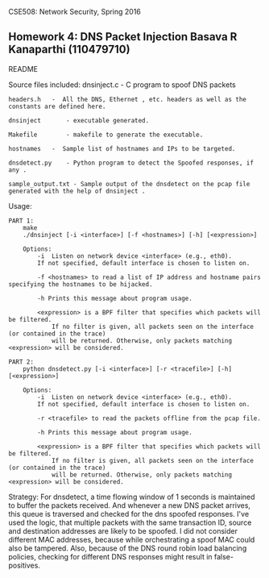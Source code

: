 CSE508: Network Security, Spring 2016

Homework 4: DNS Packet Injection
Basava R Kanaparthi (110479710)
----------------------------------------------------------------------------------------------------------------------------------------
README 

Source files included: 
	dnsinject.c  	-  C program to spoof DNS packets 
	
	headers.h  	-  All the DNS, Ethernet , etc. headers as well as the constants are defined here.
		
	dnsinject 	  	- executable generated.

	Makefile	  	- makefile to generate the executable.
	
	hostnames	-  Sample list of hostnames and IPs to be targeted.

	dnsdetect.py	- Python program to detect the Spoofed responses, if any .	
	
	sample_output.txt - Sample output of the dnsdetect on the pcap file generated with the help of dnsinject .

Usage:
	
	PART 1:
		make 
		./dnsinject [-i <interface>] [-f <hostnames>] [-h] [<expression>]
		
		Options:
			-i  Listen on network device <interface> (e.g., eth0).
			If not specified, default interface is chosen to listen on.
 
			-f <hostnames> to read a list of IP address and hostname pairs specifying the hostnames to be hijacked. 	

			-h Prints this message about program usage.

			<expression> is a BPF filter that specifies which packets will be filtered. 
			 	If no filter is given, all packets seen on the interface (or contained in the trace)
				will be returned. Otherwise, only packets matching <expression> will be considered.
	
	PART 2:
		python dnsdetect.py [-i <interface>] [-r <tracefile>] [-h] [<expression>]
		
		Options:
			-i  Listen on network device <interface> (e.g., eth0).
			If not specified, default interface is chosen to listen on.
 
			-r <tracefile> to read the packets offline from the pcap file.	

			-h Prints this message about program usage.

			<expression> is a BPF filter that specifies which packets will be filtered. 
			 	If no filter is given, all packets seen on the interface (or contained in the trace)
				will be returned. Otherwise, only packets matching <expression> will be considered.

Strategy:
	For dnsdetect, a time flowing window of 1 seconds is maintained to buffer the packets received. 
	And whenever a new DNS packet arrives, this queue is traversed and checked for the dns spoofed responses. 
	I've used the logic, that multiple packets with the same transaction ID, source and destination addresses are likely to be spoofed.
	I did not consider different MAC addresses, because while orchestrating a spoof MAC could also be tampered. 
	Also, because of the DNS round robin load balancing policies, checking for different DNS responses might result in false- positives.

